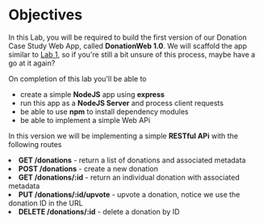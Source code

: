 # Objectives

In this Lab, you will be required to build the first version of our Donation Case Study Web App, called **DonationWeb 1.0**.  We will scaffold the app similar to [Lab 1](https://ddrohan.gitbooks.io/dynamic-web-dev-labs/content/lab01/lab_1.html), so if you're still a bit unsure of this process, maybe have a go at it again?

On completion of this lab you'll be able to

* create a simple **NodeJS** app using **express** 
* run this app as a **NodeJS Server** and process client requests
* be able to use **npm** to install dependency modules
* be able to implement a simple Web APi

In this version we will be implementing a simple **RESTful APi** with the following routes

  <p>
    <li><b>GET /donations</b>  - return a list of donations and associated metadata</li>
    <li><b>POST /donations</b>  - create a new donation</li>
    <li><b>GET /donations/:id</b>  - return an individual donation with associated metadata</li>
    <li><b>PUT /donations/:id/upvote</b>  - upvote a donation, notice we use the donation ID in the URL</li>
    <li><b>DELETE /donations/:id</b>  - delete a donation by ID</li>


